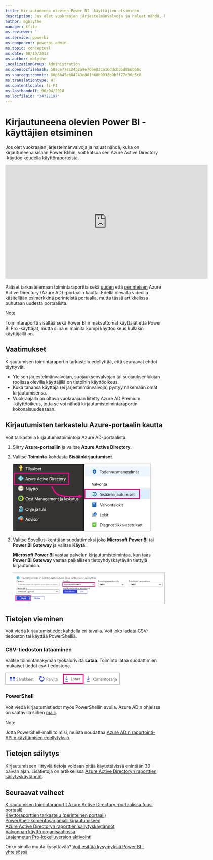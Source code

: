 ```yaml
---
title: Kirjautuneena olevien Power BI -käyttäjien etsiminen
description: Jos olet vuokraajan järjestelmänvalvoja ja haluat nähdä, kuka on kirjautuneena sisään Power BI:hin, voit katsoa sen Azure Active Directory ‑käyttöoikeudella käyttöraporteista.
author: mgblythe
manager: kfile
ms.reviewer: ''
ms.service: powerbi
ms.component: powerbi-admin
ms.topic: conceptual
ms.date: 08/10/2017
ms.author: mblythe
LocalizationGroup: Administration
ms.openlocfilehash: 50ace772c24b2a9e706e82ca16ddcb36d8b6b60c
ms.sourcegitcommit: 80d6b45eb84243e801b60b9038b9bff77c30d5c8
ms.translationtype: HT
ms.contentlocale: fi-FI
ms.lasthandoff: 06/04/2018
ms.locfileid: "34722197"
---
```

# <a name="find-power-bi-users-that-have-signed-in"></a>Kirjautuneena olevien Power BI -käyttäjien etsiminen
Jos olet vuokraajan järjestelmänvalvoja ja haluat nähdä, kuka on kirjautuneena sisään Power BI:hin, voit katsoa sen Azure Active Directory ‑käyttöoikeudella käyttöraporteista.

<iframe width="640" height="360" src="https://www.youtube.com/embed/1AVgh9w9VM8?showinfo=0" frameborder="0" allowfullscreen></iframe>

Pääset tarkastelemaan toimintaraporttia sekä [uuden](https://docs.microsoft.com/azure/active-directory/active-directory-reporting-activity-sign-ins) että [perinteisen](https://docs.microsoft.com/azure/active-directory/active-directory-view-access-usage-reports) Azure Active Directory (Azure AD) ‑portaalin kautta. Edellä olevalla videolla käsitellään esimerkkinä perinteistä portaalia, mutta tässä artikkelissa puhutaan uudesta portaalista.

> [!NOTE]
> Toimintaraportti sisältää sekä Power BI:n maksuttomat käyttäjät että Power BI Pro ‑käyttäjät, mutta siinä ei mainita kumpi käyttöoikeus kullakin käyttäjällä on.
> 
> 

## <a name="requirements"></a>Vaatimukset
Kirjautumisen toimintaraportin tarkastelu edellyttää, että seuraavat ehdot täyttyvät.

* Yleisen järjestelmänvalvojan, suojauksenvalvojan tai suojauksenlukijan roolissa olevilla käyttäjillä on tietoihin käyttöoikeus.
* Kuka tahansa käyttäjä (ei järjestelmänvalvoja) pystyy näkemään omat kirjautumisensa.
* Vuokraajalla on oltava vuokraajaan liitetty Azure AD Premium ‑käyttöoikeus, jotta se voi nähdä kirjautumistoimintaraportin kokonaisuudessaan.

## <a name="using-the-azure-portal-to-view-sign-ins"></a>Kirjautumisten tarkastelu Azure-portaalin kautta
Voit tarkastella kirjautumistoimintoja Azure AD-portaalista.

1. Siirry **Azure-portaaliin** ja valitse **Azure Active Directory**.
2. Valitse **Toiminta**-kohdasta **Sisäänkirjautumiset**.
   
    ![](media/service-admin-access-usage/azure-portal-sign-ins.png)
3. Valitse Sovellus-kenttään suodattimeksi joko **Microsoft Power BI** tai **Power BI Gateway** ja valitse **Käytä**.
   
    **Microsoft Power BI** vastaa palvelun kirjautumistoimintaa, kun taas **Power BI Gateway** vastaa paikallisen tietoyhdyskäytävän tiettyjä kirjautumisia.
   
    ![](media/service-admin-access-usage/sign-in-filter.png)

## <a name="export-the-data"></a>Tietojen vieminen
Voit viedä kirjautumistiedot kahdella eri tavalla. Voit joko ladata CSV-tiedoston tai käyttää PowerShelliä.

### <a name="download-csv"></a>CSV-tiedoston lataaminen
Valitse toimintanäkymän työkaluriviltä **Lataa**. Toiminto lataa suodattimien mukaiset tiedot csv-tiedostona.

![](media/service-admin-access-usage/download-sign-in-data-csv.png)

### <a name="powershell"></a>PowerShell
Voit viedä kirjautumistiedot myös PowerShellin avulla. Azure AD:n ohjeissa on saatavilla siihen [malli](https://docs.microsoft.com/azure/active-directory/active-directory-reporting-api-sign-in-activity-samples#powershell-script).

> [!NOTE]
> Jotta PowerShell-malli toimisi, muista noudattaa [Azure AD:n raportointi-API:n käyttämisen edellytyksiä](https://docs.microsoft.com/azure/active-directory/active-directory-reporting-api-prerequisites).
> 
> 

## <a name="data-retention"></a>Tietojen säilytys
Kirjautumiseen liittyviä tietoja voidaan pitää käytettävissä enintään 30 päivän ajan. Lisätietoja on artikkelissa [Azure Active Directoryn raporttien säilytyskäytännöt](https://docs.microsoft.com/azure/active-directory/active-directory-reporting-retention).

## <a name="next-steps"></a>Seuraavat vaiheet
[Kirjautumisen toimintaraportit Azure Active Directory ‑portaalissa (uusi portaali)](https://docs.microsoft.com/azure/active-directory/active-directory-reporting-activity-sign-ins)  
[Käyttöraporttien tarkastelu (perinteinen portaali)](https://docs.microsoft.com/azure/active-directory/active-directory-view-access-usage-reports#view-or-download-a-report)  
[PowerShell-komentosarjamalli kirjautumiseen](https://docs.microsoft.com/azure/active-directory/active-directory-reporting-api-sign-in-activity-samples#powershell-script)  
[Azure Active Directoryn raporttien säilytyskäytännöt](https://docs.microsoft.com/azure/active-directory/active-directory-reporting-retention)  
[Valvonnan käyttö organisaatiossa](service-admin-auditing.md)  
[Laajennetun Pro-kokeiluversion aktivointi](service-extended-pro-trial.md)

Onko sinulla muuta kysyttävää? [Voit esittää kysymyksiä Power BI -yhteisössä](https://community.powerbi.com/)

